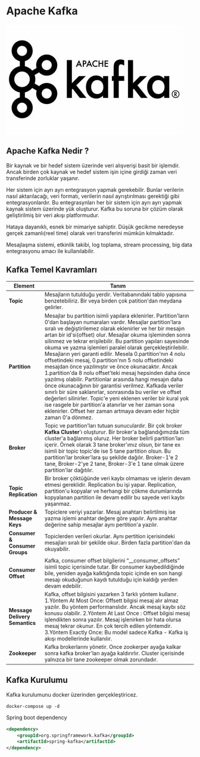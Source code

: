 # Apache Kafka

![Kafka](./img/Kafka.jpeg)

## Apache Kafka Nedir ?

Bir kaynak ve bir hedef sistem üzerinde veri alışverişi basit bir işlemdir. Ancak birden çok kaynak ve hedef sistem işin içine girdiği zaman veri transferinde zorluklar yaşanır.

Her sistem için ayrı ayrı entegrasyon yapmak gerekebilir. Bunlar verilerin nasıl aktarılacağı, veri formatı, verilerin nasıl ayrıştırılması gerektiği gibi entegrasyonlardır. Bu entegrasynları her bir sistem için ayrı ayrı yapmak kaynak sistem üzerinde yük oluşturur. Kafka bu soruna bir çözüm olarak geliştirilmiş bir veri akışı platformudur.

Hataya dayanıklı, esnek bir mimariye sahiptir. Düşük gecikme neredeyse gerçek zamanlı(reel time) olarak veri transferini mümkün kılmaktadır.

Mesajlaşma sistemi, etkinlik takibi, log toplama, stream processing, big data entegrasyonu amacı ile kullanılabilir.

## Kafka Temel Kavramları

| Element             | Tanım                             |
|---------------------|-----------------------------------|
|**Topic**|Mesajların tutulduğu yerdir. Veritabanındaki tablo yapısına benzetebiliriz. Bir veya birden çok patition'dan meydana gelirler.|
|**Partition**|Mesajlar bu partition isimli yapılara eklenirler. Partition'ların 0'dan başlayan numaraları vardır. Mesajlar partition'lara sıralı ve değiştirilemez olarak eklenirler ve her bir mesajın artan bir id'si(offset) olur. Mesajlar okuma işleminden sonra silinmez ve tekrar erişilebilir. Bu partition yapıları sayesinde okuma ve yazma işlemleri paralel olarak gerçekleştirilebilir. Mesajların yeri garanti edilir. Mesela 0.partition'nın 4 nolu offsetindeki mesaj, 0.partition'nın 5 nolu offsetindeki mesajdan önce yazılmıştır ve önce okunacaktır. Ancak 1.partition'da 8 nolu offset'teki mesaj hepsinden daha önce yazılmış olabilir. Partitionlar arasında hangi mesajın daha önce okunacağının bir garantisi verilmez. Kafkada veriler sınırlı bir süre saklanırlar, sonrasında bu veriler ve offset değerleri silinirler. Topic'e yeni eklenen veriler bir kural yok ise rasgele bir partition'a atanırlar ve her zaman sona eklenirler. Offset her zaman artmaya devam eder hiçbir zaman 0'a dönmez.|
|**Broker**|Topic ve partition'ları tutuan sunuculardır. Bir çok broker **Kafka Cluster**'ı oluşturur. Bir broker'a bağlandığımızda tüm cluster'a bağlanmış oluruz. Her broker belirli partition'ları içerir. Örnek olarak 3 tane broker'ımız olsun, bir tane ex isimli bir topic topic'de ise 5 tane partition olsun. Bu partition'lar broker'lara şu şekilde dağılır. Broker-1'e 2 tane, Broker-2'ye 2 tane, Broker-3'e 1 tane olmak üzere partition'lar dağıtılır.|
|**Topic Replication**| Bir broker çöktüğünde veri kaybı olmaması ve işlerin devam etmesi gereklidir. Replication bu işi yapar. Replication, partition'u kopyalar ve herhangi bir çökme durumlarında kopyalanan partition ile devam edilir bu sayede veri kaybı yaşanmaz.|
|**Producer & Message Keys**|Topiclere veriyi yazarlar. Mesaj anahtarı belirtilmiş ise yazma işlemi anahtar değere göre yapılır. Aynı anahtar değerine sahip mesajlar aynı pertition'a yazılır.|
|**Consumer & Consumer Groups**|Topiclerden verileri okurlar. Aynı pertition içerisindeki mesajları sıralı bir şekilde okur. Birden fazla partition'dan da okuyabilir.|
|**Consumer Offset**|Kafka, consumer offset bilgilerini “__consumer_offsets” isimli topic içerisinde tutar. Bir consumer kaybedildiğinde bile, yeniden ayağa kalktığında topic içinde en son hangi mesajı okuduğunun kaydı tutulduğu için kaldığı yerden devam edebilir.|
|**Message Delivery Semantics**|Kafka, offset bilgisini yazarken 3 farklı yöntem kullanır. 1.Yöntem At Most Once: Offsett bilgisi mesaj alır almaz yazılır. Bu yöntem performanslıdır. Ancak mesaj kaybı söz konusu olabilir. 2.Yöntem At Last Once : Offset bilgisi mesaj işlendikten sonra yazılır. Mesaj işlenirken bir hata olursa mesaj tekrar okunur. En çok tercih edilen yöntemdir. 3.Yöntem Exactly Once: Bu model sadece Kafka - Kafka iş akışı modellerinde kullanılır.|
|**Zookeeper**|Kafka brokerlarını yönetir. Once zookerper ayağa kalkar sonra kafka broker'ları ayağa kaldırırlır. Cluster içerisinde yalnızca bir tane zookeeper olmak zorundadır.|

## Kafka Kurulumu

Kafka kurulumunu docker üzerinden gerçekleştiricez.

```docker
docker-compose up -d
```

Spring boot dependency

```xml
<dependency>
    <groupId>org.springframework.kafka</groupId>
    <artifactId>spring-kafka</artifactId>
</dependency>
```

